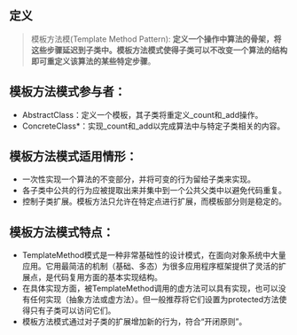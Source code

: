 ﻿## 定义
> 模板方法模(Template Method Pattern): **定义一个操作中算法的骨架，将这些步骤延迟到子类中。模板方法模式使得子类可以不改变一个算法的结构即可重定义该算法的某些特定步骤**。
## 模板方法模式参与者：
	
-  AbstractClass：定义一个模板，其子类将重定义_count和_add操作。
-  ConcreteClass*：实现_count和_add以完成算法中与特定子类相关的内容。

## 模板方法模式适用情形：
-  一次性实现一个算法的不变部分，并将可变的行为留给子类来实现。
- 各子类中公共的行为应被提取出来并集中到一个公共父类中以避免代码重复。
-  控制子类扩展。模板方法只允许在特定点进行扩展，而模板部分则是稳定的。

## 模板方法模式特点：

-  TemplateMethod模式是一种非常基础性的设计模式，在面向对象系统中大量应用。它用最简洁的机制（基础、多态）为很多应用程序框架提供了灵活的扩展点，是代码复用方面的基本实现结构。
- 在具体实现方面，被TemplateMethod调用的虚方法可以具有实现，也可以没有任何实现（抽象方法或虚方法）。但一般推荐将它们设置为protected方法使得只有子类可以访问它们。
-  模板方法模式通过对子类的扩展增加新的行为，符合“开闭原则”。